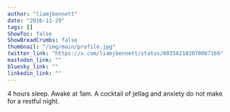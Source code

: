 ```yaml
---
author: "liamjbennett"
date: "2016-11-29"
tags: []
ShowToc: false
ShowBreadCrumbs: false
thumbnail: "/img/main/profile.jpg"
twitter_link: "https://x.com/liamjbennett/status/803562102078087169"
mastodon_link: ""
bluesky_link: ""
linkedin_link: ""
---
```


4 hours sleep. Awake at 1am. A cocktail of jetlag and anxiety do not make for a restful night.

